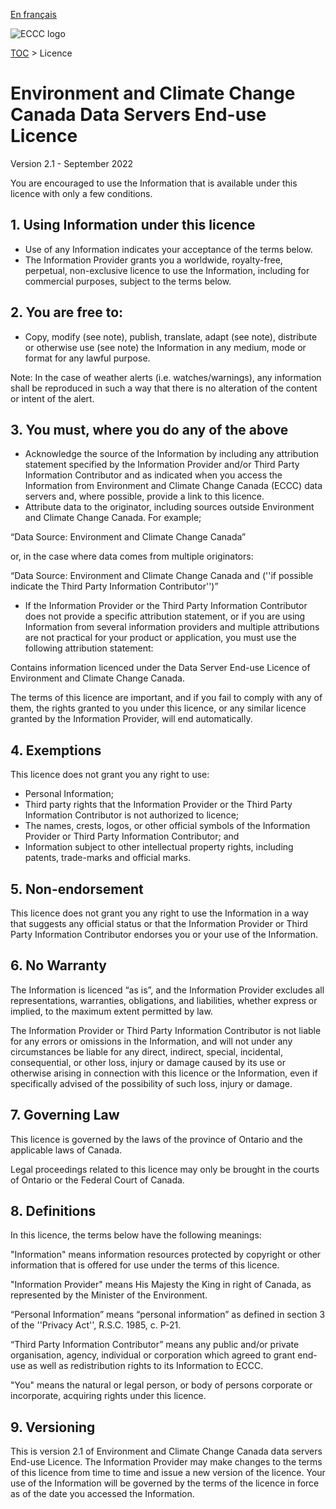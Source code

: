[En français](readme_fr.md)

![ECCC logo](../img_eccc-logo.png)

[TOC](../readme_en.md) > Licence

# Environment and Climate Change Canada Data Servers End-use Licence

Version 2.1 - September 2022

You are encouraged to use the Information that is available under this licence with only a few conditions.

## 1. Using Information under this licence

* Use of any Information indicates your acceptance of the terms below.
* The Information Provider grants you a worldwide, royalty-free, perpetual, non-exclusive licence to use the Information, including for commercial purposes, subject to the terms below.

## 2. You are free to:

* Copy, modify (see note), publish, translate, adapt (see note), distribute or otherwise use (see note) the Information in any medium, mode or format for any lawful purpose.

Note: In the case of weather alerts (i.e. watches/warnings), any information shall be reproduced in such a way that there is no alteration of the content or intent of the alert.

## 3. You must, where you do any of the above

* Acknowledge the source of the Information by including any attribution statement specified by the Information Provider and/or Third Party Information Contributor and as indicated when you access the Information from Environment and Climate Change Canada (ECCC) data servers and, where possible, provide a link to this licence.
* Attribute data to the originator, including sources outside Environment and Climate Change Canada. For example;

“Data Source: Environment and Climate Change Canada”

or, in the case where data comes from multiple originators:

“Data Source: Environment and Climate Change Canada and (''if possible indicate the Third Party Information Contributor'')”

* If the Information Provider or the Third Party Information Contributor does not provide a specific attribution statement, or if you are using Information from several information providers and multiple attributions are not practical for your product or application, you must use the following attribution statement:

Contains information licenced under the Data Server End-use Licence of Environment and Climate Change Canada.

The terms of this licence are important, and if you fail to comply with any of them, the rights granted to you under this licence, or any similar licence granted by the Information Provider, will end automatically.

## 4. Exemptions

This licence does not grant you any right to use:

* Personal Information;
* Third party rights that the Information Provider or the Third Party Information Contributor is not authorized to licence;
* The names, crests, logos, or other official symbols of the Information Provider or Third Party Information Contributor; and
* Information subject to other intellectual property rights, including patents, trade-marks and official marks.

## 5. Non-endorsement

This licence does not grant you any right to use the Information in a way that suggests any official status or that the Information Provider or Third Party Information Contributor endorses you or your use of the Information.

## 6. No Warranty

The Information is licenced “as is”, and the Information Provider excludes all representations, warranties, obligations, and liabilities, whether express or implied, to the maximum extent permitted by law.

The Information Provider or Third Party Information Contributor is not liable for any errors or omissions in the Information, and will not under any circumstances be liable for any direct, indirect, special, incidental, consequential, or other loss, injury or damage caused by its use or otherwise arising in connection with this licence or the Information, even if specifically advised of the possibility of such loss, injury or damage.

## 7. Governing Law

This licence is governed by the laws of the province of Ontario and the applicable laws of Canada.

Legal proceedings related to this licence may only be brought in the courts of Ontario or the Federal Court of Canada.

## 8. Definitions

In this licence, the terms below have the following meanings:

"Information" means information resources protected by copyright or other information that is offered for use under the terms of this licence.

"Information Provider" means His Majesty the King in right of Canada, as represented by the Minister of the Environment.

“Personal Information” means “personal information” as defined in section 3 of the ''Privacy Act'', R.S.C. 1985, c. P-21.

“Third Party Information Contributor” means any public and/or private organisation, agency, individual or corporation which agreed to grant end-use as well as redistribution rights to its Information to ECCC.

"You" means the natural or legal person, or body of persons corporate or incorporate, acquiring rights under this licence.

## 9. Versioning

This is version 2.1 of Environment and Climate Change Canada data servers End-use Licence. The Information Provider may make changes to the terms of this licence from time to time and issue a new version of the licence. Your use of the Information will be governed by the terms of the licence in force as of the date you accessed the Information.
